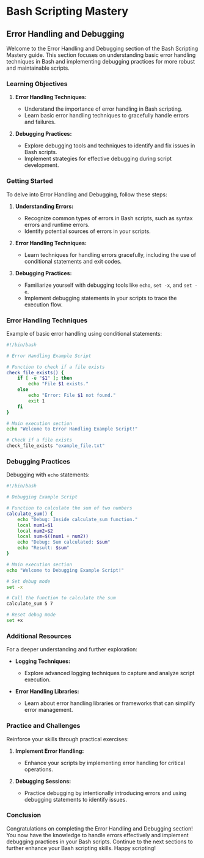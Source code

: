 # Bash Scripting Mastery

## Error Handling and Debugging

Welcome to the Error Handling and Debugging section of the Bash Scripting Mastery guide. This section focuses on understanding basic error handling techniques in Bash and implementing debugging practices for more robust and maintainable scripts.

### Learning Objectives

1. **Error Handling Techniques:**
    - Understand the importance of error handling in Bash scripting.
    - Learn basic error handling techniques to gracefully handle errors and failures.

2. **Debugging Practices:**
    - Explore debugging tools and techniques to identify and fix issues in Bash scripts.
    - Implement strategies for effective debugging during script development.

### Getting Started

To delve into Error Handling and Debugging, follow these steps:

1. **Understanding Errors:**
    - Recognize common types of errors in Bash scripts, such as syntax errors and runtime errors.
    - Identify potential sources of errors in your scripts.

2. **Error Handling Techniques:**
    - Learn techniques for handling errors gracefully, including the use of conditional statements and exit codes.

3. **Debugging Practices:**
    - Familiarize yourself with debugging tools like `echo`, `set -x`, and `set -e`.
    - Implement debugging statements in your scripts to trace the execution flow.

### Error Handling Techniques

Example of basic error handling using conditional statements:

```bash
#!/bin/bash

# Error Handling Example Script

# Function to check if a file exists
check_file_exists() {
    if [ -e "$1" ]; then
        echo "File $1 exists."
    else
        echo "Error: File $1 not found."
        exit 1
    fi
}

# Main execution section
echo "Welcome to Error Handling Example Script!"

# Check if a file exists
check_file_exists "example_file.txt"
```

### Debugging Practices

Debugging with `echo` statements:

```bash
#!/bin/bash

# Debugging Example Script

# Function to calculate the sum of two numbers
calculate_sum() {
    echo "Debug: Inside calculate_sum function."
    local num1=$1
    local num2=$2
    local sum=$((num1 + num2))
    echo "Debug: Sum calculated: $sum"
    echo "Result: $sum"
}

# Main execution section
echo "Welcome to Debugging Example Script!"

# Set debug mode
set -x

# Call the function to calculate the sum
calculate_sum 5 7

# Reset debug mode
set +x
```

### Additional Resources

For a deeper understanding and further exploration:

- **Logging Techniques:**
    - Explore advanced logging techniques to capture and analyze script execution.

- **Error Handling Libraries:**
    - Learn about error handling libraries or frameworks that can simplify error management.

### Practice and Challenges

Reinforce your skills through practical exercises:

1. **Implement Error Handling:**
    - Enhance your scripts by implementing error handling for critical operations.

2. **Debugging Sessions:**
    - Practice debugging by intentionally introducing errors and using debugging statements to identify issues.

### Conclusion

Congratulations on completing the Error Handling and Debugging section! You now have the knowledge to handle errors effectively and implement debugging practices in your Bash scripts. Continue to the next sections to further enhance your Bash scripting skills. Happy scripting!